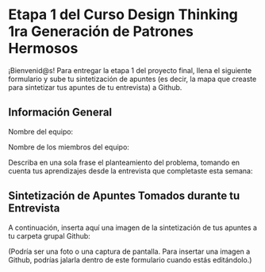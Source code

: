 # Etapa 1 del Curso Design Thinking 1ra Generación de Patrones Hermosos

¡Bienvenid@s!
Para entregar la etapa 1 del proyecto final, llena el siguiente formulario y sube tu sintetización de apuntes (es decir, la mapa que creaste para sintetizar tus apuntes de tu entrevista) a Github.

## Información General

Nombre del equipo: 

Nombre de los miembros del equipo: 

Describa en una sola frase el planteamiento del problema, tomando en cuenta tus aprendizajes desde la entrevista que completaste esta semana: 

## Sintetización de Apuntes Tomados durante tu Entrevista

A continuación, inserta aquí una imagen de la sintetización de tus apuntes a tu carpeta grupal Github: 



(Podría ser una foto o una captura de pantalla. Para insertar una imagen a Github, podrías jalarla dentro de este formulario cuando estás editándolo.)
